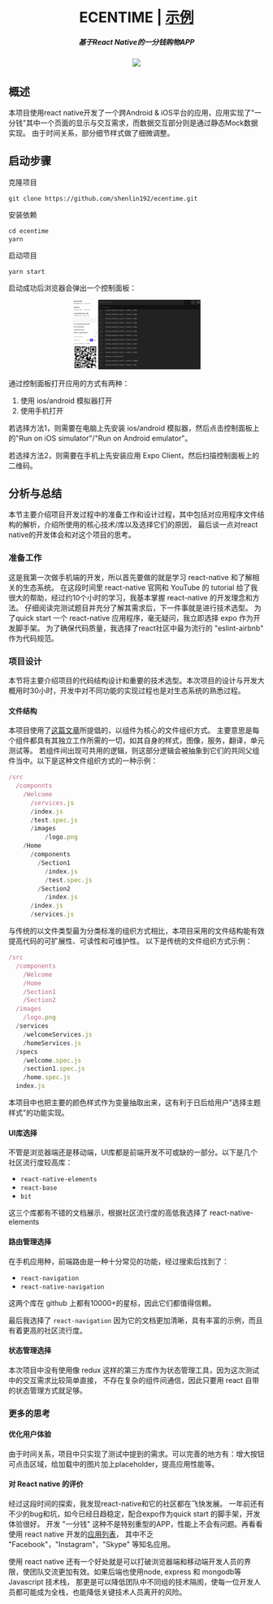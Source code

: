 
<h1 align="center">ECENTIME | <a href="https://github.com/shenlin192/ecentime/blob/master/docs/demo.gif">示例</a></h1>

<h5 align="center">基于React Native的一分钱购物APP</h5>

<p align="center">
<img src="https://github.com/shenlin192/ecentime/blob/master/docs/demo.gif" style="max-width:100%">
</p>

## 概述

本项目使用react native开发了一个跨Android & iOS平台的应用，应用实现了"一分钱"其中一个页面的显示与交互需求，而数据交互部分则是通过静态Mock数据实现。
由于时间关系，部分细节样式做了细微调整。

## 启动步骤

克隆项目

    git clone https://github.com/shenlin192/ecentime.git

安装依赖

    cd ecentime
    yarn

启动项目

    yarn start

启动成功后浏览器会弹出一个控制面板：

<p align="center">
<img src="https://github.com/shenlin192/ecentime/blob/master/docs/expo.png" style="max-width:50%">
</p>

通过控制面板打开应用的方式有两种：

1. 使用 ios/android 模拟器打开
2. 使用手机打开

若选择方法1，则需要在电脑上先安装 ios/android 模拟器，然后点击控制面板上的"Run on iOS simulator"/"Run on Android emulator"。

若选择方法2，则需要在手机上先安装应用 Expo Client，然后扫描控制面板上的二维码。

## 分析与总结

本节主要介绍项目开发过程中的准备工作和设计过程，其中包括对应用程序文件结构的解析，介绍所使用的核心技术/库以及选择它们的原因，
最后谈一点对react native的开发体会和对这个项目的思考。

### 准备工作

这是我第一次做手机端的开发，所以首先要做的就是学习 react-native 和了解相关的生态系统。
在这段时间里 react-native 官网和 YouTube 的 tutorial 给了我很大的帮助，经过约10个小时的学习，我基本掌握 react-native 的开发理念和方法。
仔细阅读完测试题目并充分了解其需求后，下一件事就是进行技术选型。
为了quick start 一个 react-native 应用程序，毫无疑问，我立即选择 expo 作为开发脚手架。
为了确保代码质量，我选择了react社区中最为流行的 "eslint-airbnb" 作为代码规范。

### 项目设计

本节将主要介绍项目的代码结构设计和重要的技术选型。本次项目的设计与开发大概用时30小时，开发中对不同功能的实现过程也是对生态系统的熟悉过程。

#### 文件结构

本项目使用了[这篇文章](https://medium.com/@alexmngn/how-to-better-organize-your-react-applications-2fd3ea1920f1)所提倡的，以组件为核心的文件组织方式。
主要意思是每个组件都具有其独立工作所需的一切，如其自身的样式，图像，服务，翻译，单元测试等。
若组件间出现可共用的逻辑，则这部分逻辑会被抽象到它们的共同父组件当中。以下是这种文件组织方式的一种示例：

```js
/src
  /componnts
    /Welcome
      /services.js
      /index.js
      /test.spec.js
      /images
          /logo.png
    /Home
      /components
        /Section1
          /index.js
          /test.spec.js
        /Section2
          /index.js
      /index.js
      /services.js
```

与传统的以文件类型最为分类标准的组织方式相比，本项目采用的文件结构能有效提高代码的可扩展性、可读性和可维护性。
以下是传统的文件组织方式示例：

```js
/src
  /components 
    /Welcome
    /Home
    /Section1
    /Section2
  /images
    /logo.png
  /services 
    /welcomeServices.js
    /homeServices.js 
  /specs
    /welcome.spec.js
    /section1.spec.js
    /home.spec.js
  index.js  
```

本项目中也把主要的颜色样式作为变量抽取出来，这有利于日后给用户"选择主题样式"的功能实现。

#### UI库选择

不管是浏览器端还是移动端，UI库都是前端开发不可或缺的一部分。以下是几个社区流行度较高库：

- `react-native-elements`
- `react-base`
- `bit`

这三个库都有不错的文档展示，根据社区流行度的高低我选择了 react-native-elements

#### 路由管理选择

在手机应用种，前端路由是一种十分常见的功能，经过搜索后找到了：

- `react-navigation`
- `react-native-navigation`

这两个库在 github 上都有10000+的星标，因此它们都值得信赖。

最后我选择了 `react-navigation` 因为它的文档更加清晰，具有丰富的示例，而且有着更高的社区流行度。


#### 状态管理选择

本次项目中没有使用像 redux 这样的第三方库作为状态管理工具，因为这次测试中的交互需求比较简单直接，
不存在复杂的组件间通信，因此只要用 react 自带的状态管理方式就足够。

### 更多的思考

#### 优化用户体验

由于时间关系，项目中只实现了测试中提到的需求。可以完善的地方有：增大按钮可点击区域，给加载中的图片加上placeholder，提高应用性能等。

#### 对 React native 的评价

经过这段时间的探索，我发现react-native和它的社区都在飞快发展。
一年前还有不少的bug和坑，如今已经日趋稳定，配合expo作为quick start 的脚手架，开发体验很好。
开发 "一分钱" 这种不是特别重型的APP，性能上不会有问题。再看看使用 react native 开发的[应用列表](https://facebook.github.io/react-native/showcase.html)，
其中不乏 "Facebook"，"Instagram"，"Skype" 等知名应用。

使用 react native 还有一个好处就是可以打破浏览器端和移动端开发人员的界限，使团队交流更加有效。如果后端也使用node, express 和 mongodb等 Javascript 技术栈，
那更是可以降低团队中不同组的技术隔阂，使每一位开发人员都可能成为全栈，也能降低关键技术人员离开的风险。
